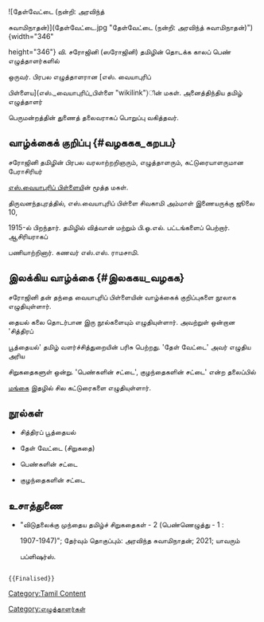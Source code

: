 ![தேள்வேட்டை (நன்றி: அரவிந்த்
சுவாமிநாதன்)](தேள்வேட்டை.jpg "தேள்வேட்டை (நன்றி: அரவிந்த் சுவாமிநாதன்)"){width="346"
height="346"} வி. சரோஜினி (ஸரோஜினி) தமிழின் தொடக்க காலப் பெண் எழுத்தாளர்களில்
ஒருவர். பிரபல எழுத்தாளரான [எஸ். வையாபுரிப்
பிள்ளைய](எஸ்._வையாபுரிப்_பிள்ளை "wikilink")ின் மகள். அனைத்திந்திய தமிழ் எழுத்தாளர்
பெருமன்றத்தின் துணைத் தலைவராகப் பொறுப்பு வகித்தவர்.

## வாழ்க்கைக் குறிப்பு {#வழககக_கறபப}

சரோஜினி தமிழின் பிரபல வரலாற்றறிஞரும், எழுத்தாளரும், கட்டுரையாளருமான பேராசிரியர்
[எஸ்.வையாபுரிப் பிள்ளைய](எஸ்._வையாபுரிப்_பிள்ளை "wikilink")ின் மூத்த மகள்.
திருவனந்தபுரத்தில், எஸ்.வையாபுரிப் பிள்ளை சிவகாமி அம்மாள் இணையருக்கு ஜூலை 10,
1915-ல் பிறந்தார். தமிழில் வித்வான் மற்றும் பி.ஓ.எல். பட்டங்களைப் பெற்றார். ஆசிரியராகப்
பணியாற்றினார். கணவர் எஸ்.எஸ். ராமசாமி.

## இலக்கிய வாழ்க்கை {#இலககய_வழகக}

சரோஜினி தன் தந்தை வையாபுரிப் பிள்ளையின் வாழ்க்கைக் குறிப்புகளை நூலாக எழுதியுள்ளார்.
தையல் கலை தொடர்பான இரு நூல்களையும் எழுதியுள்ளார். அவற்றுள் ஒன்றான \'சித்திரப்
பூத்தையல்' தமிழ் வளர்ச்சித்துறையின் பரிசு பெற்றது. \'தேள் வேட்டை\' அவர் எழுதிய அரிய
சிறுகதைகளுள் ஒன்று. \'பெண்களின் சட்டை\', குழந்தைகளின் சட்டை\' என்ற தலைப்பில்
[மங்கை](மங்கை "wikilink") இதழில் சில கட்டுரைகளை எழுதியுள்ளார்.

## நூல்கள்

-   சித்திரப் பூத்தையல்
-   தேள் வேட்டை (சிறுகதை)
-   பெண்களின் சட்டை
-   குழந்தைகளின் சட்டை

## உசாத்துணை

-   \"விடுதலைக்கு முந்தைய தமிழ்ச் சிறுகதைகள் - 2 (பெண்ணெழுத்து - 1 :
    1907-1947)\"; தேர்வும் தொகுப்பும்: அரவிந்த சுவாமிநாதன்; 2021; யாவரும்
    பப்ளிஷர்ஸ்.

```{=mediawiki}
{{Finalised}}
```
[Category:Tamil Content](Category:Tamil_Content "wikilink")
[Category:எழுத்தாளர்கள்](Category:எழுத்தாளர்கள் "wikilink")
